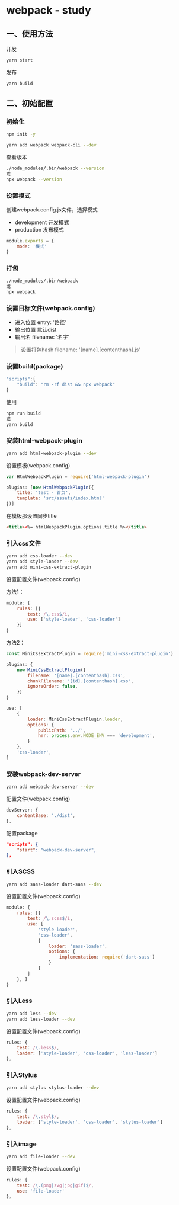 # webpack - study

## 一、使用方法

开发

```bash
yarn start
```

发布

```bash
yarn build
```

## 二、初始配置

### 初始化

```bash
npm init -y
```

```bash
yarn add webpack webpack-cli --dev
```

查看版本
```bash
./node_modules/.bin/webpack --version
或
npx webpack --version
```

### 设置模式

创建webpack.config.js文件，选择模式
- development 开发模式
- production 发布模式

```js
module.exports = {
    mode: '模式'
}
```

### 打包

```bash
./node_modules/.bin/webpack
或
npx webpack
```

### 设置目标文件(webpack.config)

- 进入位置
entry: '路径'
- 输出位置
默认dist
- 输出名
filename: '名字'

> 设置打包hash
> filename: '[name].[contenthash].js'

### 设置build(package)

```js
"scripts":{
    "build": "rm -rf dist && npx webpack"
}
```

使用

```bash
npm run build
或
yarn build
```

### 安装html-webpack-plugin

```bash
yarn add html-webpack-plugin --dev
```

设置模板(webpack.config)

```js
var HtmlWebpackPlugin = require('html-webpack-plugin')

plugins: [new HtmlWebpackPlugin({
    title: 'test - 首页',
    template: 'src/assets/index.html'
})]
```

在模板那设置同步title

```html
<title><%= htmlWebpackPlugin.options.title %></title>
```

### 引入css文件

```bash
yarn add css-loader --dev
yarn add style-loader --dev
yarn add mini-css-extract-plugin
```

设置配置文件(webpack.config)

方法1：

```js
module: {
    rules: [{
        test: /\.css$/i,
        use: ['style-loader', 'css-loader']
    }]
}
```

方法2：

```js
const MiniCssExtractPlugin = require('mini-css-extract-plugin')

plugins: {
    new MiniCssExtractPlugin({
        filename: '[name].[contenthash].css',
        chunkFilename: '[id].[contenthash].css',
        ignoreOrder: false,
    })
}

use: [
    {
        loader: MiniCssExtractPlugin.loader,
        options: {
            publicPath: '../',
            hmr: process.env.NODE_ENV === 'development',
        }
    },
    'css-loader',
]
```

### 安装webpack-dev-server

```bash
yarn add webpack-dev-server --dev
```

配置文件(webpack.config)

```js
devServer: {
    contentBase: './dist',
},
```

配置package
```json
"scripts": {
    "start": "webpack-dev-server",
},
```

### 引入SCSS

```bash
yarn add sass-loader dart-sass --dev
```

设置配置文件(webpack.config)

```js
module: {
    rules: [{
        test: /\.scss$/i,
        use: [
            'style-loader',
            'css-loader',
            {
                loader: 'sass-loader',
                options: {
                    implementation: require('dart-sass')
                }
            }
        ]
    }, ]
}
```

### 引入Less

```bash
yarn add less --dev
yarn add less-loader --dev
```

设置配置文件(webpack.config)

```js
rules: {
    test: /\.less$/,
    loader: ['style-loader', 'css-loader', 'less-loader']
},
```

### 引入Stylus

```bash
yarn add stylus stylus-loader --dev
```

设置配置文件(webpack.config)

```js
rules: {
    test: /\.styl$/,
    loader: ['style-loader', 'css-loader', 'stylus-loader']
},
```

### 引入image

```bash
yarn add file-loader --dev
```

设置配置文件(webpack.config)

```js
rules: {
    test: /\.(png|svg|jpg|gif)$/,
    use: 'file-loader'
},
```